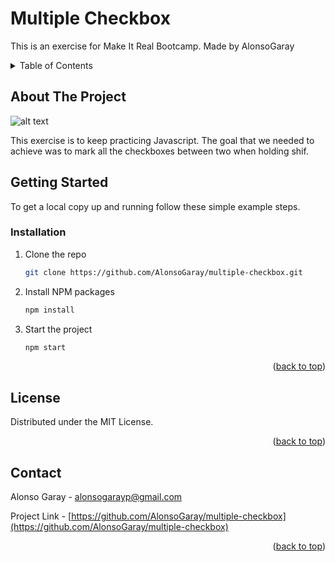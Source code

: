 # Multiple Checkbox

This is an exercise for Make It Real Bootcamp.
Made by AlonsoGaray

<!-- TABLE OF CONTENTS -->
<details>
  <summary>Table of Contents</summary>
  <ol>
    <li>
      <a href="#about-the-project">About The Project</a>
      <ul>
        <li><a href="#built-with">Built With</a></li>
      </ul>
    </li>
    <li>
      <a href="#getting-started">Getting Started</a>
      <ul>
        <li><a href="#installation">Installation</a></li>
      </ul>
    </li>
    <li><a href="#license">License</a></li>
    <li><a href="#contact">Contact</a></li>
  </ol>
</details>

## About The Project


![alt text](https://raw.githubusercontent.com/AlonsoGaray/multiple-checkbox/main/src/images/Project.png)

This exercise is to keep practicing Javascript. The goal that we needed to achieve was to mark all the checkboxes between two when holding shif.

## Getting Started

To get a local copy up and running follow these simple example steps.

### Installation
1. Clone the repo
   ```sh
   git clone https://github.com/AlonsoGaray/multiple-checkbox.git
   ```
2. Install NPM packages
   ```sh
   npm install
   ```
3. Start the project
   ```sh
   npm start
   ```

<p align="right">(<a href="#top">back to top</a>)</p>

## License

Distributed under the MIT License.

<p align="right">(<a href="#top">back to top</a>)</p>

## Contact

Alonso Garay - alonsogarayp@gmail.com

Project Link - [https://github.com/AlonsoGaray/multiple-checkbox](https://github.com/AlonsoGaray/multiple-checkbox)

<p align="right">(<a href="#top">back to top</a>)</p>
